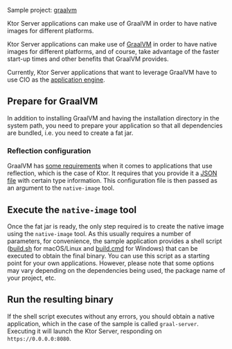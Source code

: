 [//]: # (title: GraalVM)

[//]: # (title: GraalVM)

<tldr>
<p>
<control>Sample project</control>: <a href="https://github.com/ktorio/ktor-samples/tree/main/graalvm">graalvm</a>
</p>
</tldr>

<link-summary>
Ktor Server applications can make use of GraalVM in order to have native images for different platforms.
</link-summary>

Ktor Server applications can make use of [GraalVM](https://graalvm.org) in order to have native images for different platforms, and of course, take advantage of the faster start-up times and other benefits that GraalVM provides.

Currently, Ktor Server applications that want to leverage GraalVM have to use CIO as the [application engine](Engines.md).

## Prepare for GraalVM

In addition to installing GraalVM and having the installation directory in the system path, you need to prepare your application
so that all dependencies are bundled, i.e. you need to create a fat jar.

### Reflection configuration

GraalVM has [some requirements](https://www.graalvm.org/reference-manual/native-image/Reflection/) when it comes to applications that use reflection,
which is the case of Ktor. It requires that you provide it a [JSON file](https://github.com/ktorio/ktor-samples/blob/main/graalvm/reflection.json) with
certain type information. This configuration file is then passed as an argument to the `native-image` tool.

## Execute the `native-image` tool

Once the fat jar is ready, the only step required is to create the native image using the `native-image` tool. As this usually requires a number of parameters, for convenience, the sample application provides a shell script ([build.sh](https://github.com/ktorio/ktor-samples/blob/main/graalvm/build.sh) for macOS/Linux
and [build.cmd](https://github.com/ktorio/ktor-samples/blob/main/graalvm/build.cmd) for Windows) that can be executed to obtain the final
binary. You can use this script as a starting point for your own applications. However, please note that some options may vary
depending on the dependencies being used, the package name of your project, etc.

## Run the resulting binary

If the shell script executes without any errors, you should obtain a native application, which in the case of the sample is
called `graal-server`. Executing it will launch the Ktor Server, responding on `https://0.0.0.0:8080`.


[//]: # (<tldr>)

[//]: # (<var name="example_name" value="deployment-ktor-plugin"/>)

[//]: # (<include src="lib.xml" include-id="download_example"/>)

[//]: # (</tldr>)

[//]: # ()
[//]: # (<link-summary>)

[//]: # (Ktor server applications can make use of GraalVM in order to have native images for different platforms.)

[//]: # (</link-summary>)

[//]: # ()
[//]: # (Ktor server applications can make use of [GraalVM]&#40;https://graalvm.org&#41; in order to have native images for different platforms and, of course, take advantage of the faster start-up times and other benefits that GraalVM provides. The [Ktor Gradle plugin]&#40;https://github.com/ktorio/ktor-build-plugins&#41; allows you to build a project's GraalVM native image.)

[//]: # ()
[//]: # (> Currently, Ktor server applications that want to leverage GraalVM have to use CIO as the [application engine]&#40;Engines.md&#41;.)

[//]: # ()
[//]: # (## Prepare for GraalVM)

[//]: # ()
[//]: # (Before building a project's GraalVM native image, make sure the following prerequisites are met:)

[//]: # (- [GraalVM]&#40;https://www.graalvm.org/docs/getting-started/&#41; and [Native Image]&#40;https://www.graalvm.org/reference-manual/native-image/&#41; are installed.)

[//]: # (- The `GRAALVM_HOME` and `JAVA_HOME` environment variables are set.)

[//]: # ()
[//]: # (## Configure the Ktor plugin {id="configure-plugin"})

[//]: # (To build a native executable, you need to configure the Ktor plugin first:)

[//]: # (1. Open the `build.gradle.kts` file and add the plugin to the `plugins` block:)

[//]: # (   ```kotlin)

[//]: # (   ```)

[//]: # (   {src="snippets/deployment-ktor-plugin/build.gradle.kts" lines="5,8-9"})

[//]: # ()
[//]: # (2. Make sure the [main application class]&#40;server-dependencies.xml#create-entry-point&#41; is configured:)

[//]: # (   ```kotlin)

[//]: # (   ```)

[//]: # (   {src="snippets/deployment-ktor-plugin/build.gradle.kts" lines="11-13"})

[//]: # ()
[//]: # (3. Optionally, you can  configure the name of the native executable to be generated using the `ktor.nativeImage` extension:)

[//]: # (   ```kotlin)

[//]: # (   ```)

[//]: # (   {src="snippets/deployment-ktor-plugin/build.gradle.kts" lines="29,48-51"})

[//]: # ()
[//]: # ()
[//]: # (## Build and run a native executable {id="build"})

[//]: # ()
[//]: # (The `buildNativeImage` task provided by the Ktor plugin generates a native executable with your application in the `build/native/nativeCompile` directory.)

[//]: # (Executing it will launch the Ktor server, responding on `https://0.0.0.0:8080` by default.)
